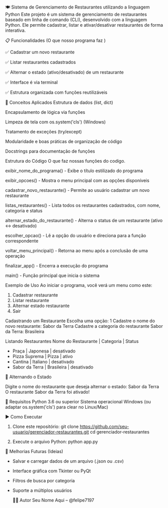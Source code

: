 🍽️ Sistema de Gerenciamento de Restaurantes utilizando a linguagem Python 
Este projeto é um sistema de gerenciamento de restaurantes baseado em linha de comando (CLI), desenvolvido com a linguagem Python. Ele permite cadastrar, listar e ativar/desativar restaurantes de forma interativa.

📋 Funcionalidades (O que nosso programa faz )



✅ Cadastrar um novo restaurante

✅ Listar restaurantes cadastrados

✅ Alternar o estado (ativo/desativado) de um restaurante

✅ Interface é via terminal

✅ Estrutura organizada com funções reutilizáveis





🧠 Conceitos Aplicados
Estrutura de dados (list, dict)

Encapsulamento de lógica via funções

Limpeza de tela com os.system('cls') (Windows)

Tratamento de exceções (try/except)

Modularidade e boas práticas de organização de código

Docstrings para documentação de funções

Estrutura do Código
O que faz nossas funções do codigo.

exibir_nome_do_programa()          -   Exibe o título estilizado do programa

exibir_opcoes()	                   -  Mostra o menu principal com as opções disponíveis

cadastrar_novo_restaurante()       -  Permite ao usuário cadastrar um novo restaurante

listas_restaurantes()	             -  Lista todos os restaurantes cadastrados, com nome, categoria e status

alternar_estado_do_restaurante()	 -  Alterna o status de um restaurante (ativo ↔ desativado)

escolher_opcao()	                 -  Lê a opção do usuário e direciona para a função correspondente

voltar_menu_principal()	           -  Retorna ao menu após a conclusão de uma operação

finalizar_app()                    -  Encerra a execução do programa

main()	                           -  Função principal que inicia o sistema


Exemplo de Uso
Ao iniciar o programa, você verá um menu como este:
1. Cadastrar restaurante  
2. Listar restaurante  
3. Alternar estado restaurante  
4. Sair  


Cadastrando um Restaurante
Escolha uma opção: 1
Cadastre o nome do novo restaurante: Sabor da Terra
Cadastre a categoria do restaurante Sabor da Terra: Brasileira

Listando Restaurantes
Nome do Restaurante      | Categoria           | Status
- Praça                 | Japonesa            | desativado
- Pizza Suprema         | Pizza               | ativo
- Cantina               | Italiano            | desativado
- Sabor da Terra        | Brasileira          | desativado


🔄 Alternando o Estado

Digite o nome do restaurante que deseja alternar o estado: Sabor da Terra
O restaurante Sabor da Terra foi ativado!


🧰 Requisitos
Python 3.6 ou superior
Sistema operacional Windows (ou adaptar os.system('cls') para clear no Linux/Mac)

▶️ Como Executar
1. Clone este repositório:
git clone https://github.com/seu-usuario/gerenciador-restaurantes.git
cd gerenciador-restaurantes

2. Execute o arquivo Python:
python app.py

📝 Melhorias Futuras (Ideias)
- Salvar e carregar dados de um arquivo (.json ou .csv)
- Interface gráfica com Tkinter ou PyQt
- Filtros de busca por categoria
- Suporte a múltiplos usuários

  👨‍💻 Autor
Seu Nome Aqui – @felipe7197



